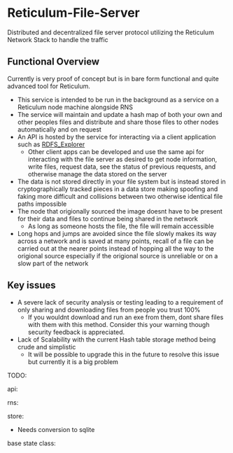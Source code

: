 # Reticulum-File-Server
Distributed and decentralized file server protocol utilizing the Reticulum Network Stack to handle the traffic

## Functional Overview
Currently is very proof of concept but is in bare form functional and quite advanced tool for Reticulum. 

- This service is intended to be run in the background as a service on a Reticulum node machine alongside RNS
- The service will maintain and update a hash map of both your own and other peoples files and distribute and share those files to other nodes automatically and on request
- An API is hosted by the service for interacting via a client application such as [RDFS_Explorer](https://github.com/landandair/RDFS_Explorer)
    - Other client apps can be developed and use the same api for interacting with the file server as desired to get node information, write files, request data, see the status of previous requests, and otherwise manage the data stored on the server
- The data is not stored directly in your file system but is instead stored in cryptographically tracked pieces in a data store making spoofing and faking more difficult and collisions between two otherwise identical file paths impossible
- The node that origionally sourced the image doesnt have to be present for their data and files to continue being shared in the network
    - As long as someone hosts the file, the file will remain accessible
- Long hops and jumps are avoided since the file slowly makes its way across a network and is saved at many points, recall of a file can be carried out at the nearer points instead of hopping all the way to the origional source especially if the origional source is unreliable or on a slow part of the network


## Key issues
- A severe lack of security analysis or testing leading to a requirement of only sharing and downloading files from people you trust 100%
    - If you wouldnt download and run an exe from them, dont share files with them with this method. Consider this your warning though security feedback is appreciated. 
- Lack of Scalability with the current Hash table storage method being crude and simplistic
    - It will be possible to upgrade this in the future to resolve this issue but currently it is a big problem


TODO:

api:

rns:  

store:  
- Needs conversion to sqlite

base state class: 
